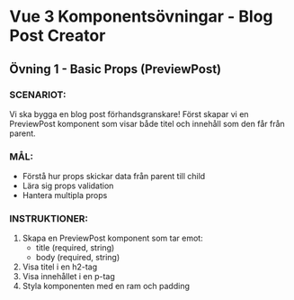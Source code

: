 # Vue 3 Komponentsövningar - Blog Post Creator

## Övning 1 - Basic Props (PreviewPost)

### SCENARIOT:

Vi ska bygga en blog post förhandsgranskare!
Först skapar vi en PreviewPost komponent som visar både titel och innehåll som den får från parent.

### MÅL:

- Förstå hur props skickar data från parent till child
- Lära sig props validation
- Hantera multipla props

### INSTRUKTIONER:

1. Skapa en PreviewPost komponent som tar emot:
   - title (required, string)
   - body (required, string)
2. Visa titel i en h2-tag
3. Visa innehållet i en p-tag
4. Styla komponenten med en ram och padding

<script setup>
// Implementera props här med validation

</script>

<template>
   <div class="preview-post">
      <h2><!-- Använd title prop här --></h2>
      <div class="post-body">
         <!-- Använd body prop här -->
      </div>
   </div>
</template>

<style scoped>
.preview-post {
/ Lägg till styling här /
}
</style>
